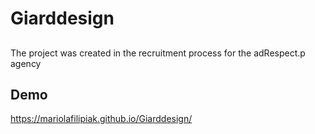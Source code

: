 ﻿# Giarddesign

## 
The project was created in the recruitment process for the adRespect.p agency

## Demo

https://mariolafilipiak.github.io/Giarddesign/
